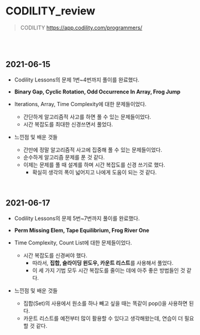 # CODILITY_review

> CODILITY https://app.codility.com/programmers/

<br/>

<br/>

## 2021-06-15

+ Codility Lessons의 문제 1번~4번까지 풀이를 완료했다.
+ **Binary Gap, Cyclic Rotation, Odd Occurrence In Array, Frog Jump**
+ Iterations, Array, Time Complexity에 대한 문제들이었다.
  + 간단하게 알고리즘적 사고를 하면 풀 수 있는 문제들이었다.
  + 시간 복잡도를 최대한 신경쓰면서 풀었다.

+ 느낀점 및 배운 것들
  + 간만에 정말 알고리즘적 사고에 집중해 풀 수 있는 문제들이었다.
  + 순수하게 알고리즘 문제를 푼 것 같다.
  + 이제는 문제를 풀 때 설계를 하며 시간 복잡도를 신경 쓰기로 했다.
    + 확실히 생각의 폭이 넓어지고 나에게 도움이 되는 것 같다.

<br/>

## 2021-06-17

+ Codility Lessons의 문제 5번~7번까지 풀이를 완료했다.
+ **Perm Missing Elem, Tape Equilibrium, Frog River One**
+ Time Complexity, Count List에 대한 문제들이었다.
  + 시간 복잡도를 신경써야 했다.
    + 따라서, **집합, 슬라이딩 윈도우, 카운트 리스트**를 사용해서 풀었다.
    + 이 세 가지 기법 모두 시간 복잡도를 줄이는 데에 아주 좋은 방법들인 것 같다.

+ 느낀점 및 배운 것들
  + 집합(Set)의 사용에서 원소를 하나 빼고 싶을 때는 똑같이 pop()을 사용하면 된다.
  + 카운트 리스트를 예전부터 많이 활용할 수 있다고 생각해왔는데, 연습이 더 필요할 것 같다.
